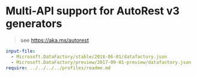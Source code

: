 # Multi-API support for AutoRest v3 generators

> see https://aka.ms/autorest

``` yaml $(enable-multi-api)
input-file:
  - Microsoft.DataFactory/stable/2018-06-01/datafactory.json
  - Microsoft.DataFactory/preview/2017-09-01-preview/datafactory.json
require: ../../../../profiles/readme.md
```
